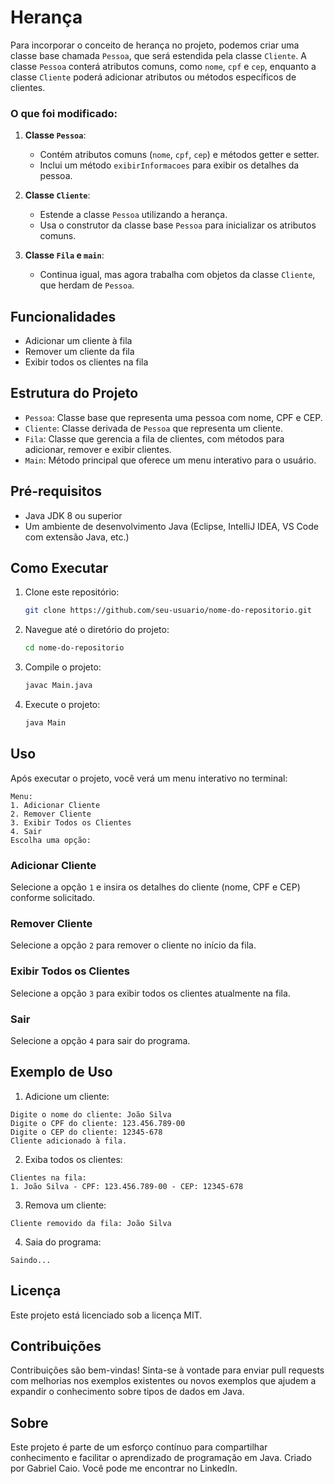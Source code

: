 # Herança

Para incorporar o conceito de herança no projeto, podemos criar uma classe base chamada `Pessoa`, que será estendida pela classe `Cliente`. A classe `Pessoa` conterá atributos comuns, como `nome`, `cpf` e `cep`, enquanto a classe `Cliente` poderá adicionar atributos ou métodos específicos de clientes.



### O que foi modificado:

1. **Classe `Pessoa`**:
   - Contém atributos comuns (`nome`, `cpf`, `cep`) e métodos getter e setter.
   - Inclui um método `exibirInformacoes` para exibir os detalhes da pessoa.

2. **Classe `Cliente`**:
   - Estende a classe `Pessoa` utilizando a herança.
   - Usa o construtor da classe base `Pessoa` para inicializar os atributos comuns.

3. **Classe `Fila` e `main`**:
   - Continua igual, mas agora trabalha com objetos da classe `Cliente`, que herdam de `Pessoa`.

## Funcionalidades

- Adicionar um cliente à fila
- Remover um cliente da fila
- Exibir todos os clientes na fila

## Estrutura do Projeto

- `Pessoa`: Classe base que representa uma pessoa com nome, CPF e CEP.
- `Cliente`: Classe derivada de `Pessoa` que representa um cliente.
- `Fila`: Classe que gerencia a fila de clientes, com métodos para adicionar, remover e exibir clientes.
- `Main`: Método principal que oferece um menu interativo para o usuário.

## Pré-requisitos

- Java JDK 8 ou superior
- Um ambiente de desenvolvimento Java (Eclipse, IntelliJ IDEA, VS Code com extensão Java, etc.)

## Como Executar

1. Clone este repositório:
   ```bash
   git clone https://github.com/seu-usuario/nome-do-repositorio.git
   ```
2. Navegue até o diretório do projeto:
   ```bash
   cd nome-do-repositorio
   ```
3. Compile o projeto:
   ```bash
   javac Main.java
   ```
4. Execute o projeto:
   ```bash
   java Main
   ```

## Uso

Após executar o projeto, você verá um menu interativo no terminal:

```
Menu:
1. Adicionar Cliente
2. Remover Cliente
3. Exibir Todos os Clientes
4. Sair
Escolha uma opção:
```

### Adicionar Cliente

Selecione a opção `1` e insira os detalhes do cliente (nome, CPF e CEP) conforme solicitado.

### Remover Cliente

Selecione a opção `2` para remover o cliente no início da fila.

### Exibir Todos os Clientes

Selecione a opção `3` para exibir todos os clientes atualmente na fila.

### Sair

Selecione a opção `4` para sair do programa.

## Exemplo de Uso

1. Adicione um cliente:

```
Digite o nome do cliente: João Silva
Digite o CPF do cliente: 123.456.789-00
Digite o CEP do cliente: 12345-678
Cliente adicionado à fila.
```

2. Exiba todos os clientes:

```
Clientes na fila:
1. João Silva - CPF: 123.456.789-00 - CEP: 12345-678
```

3. Remova um cliente:

```
Cliente removido da fila: João Silva
```

4. Saia do programa:

```
Saindo...
```


## Licença

Este projeto está licenciado sob a licença MIT.

## Contribuições
Contribuições são bem-vindas! Sinta-se à vontade para enviar pull requests com melhorias nos exemplos existentes ou novos exemplos que ajudem a expandir o conhecimento sobre tipos de dados em Java.

## Sobre
Este projeto é parte de um esforço contínuo para compartilhar conhecimento e facilitar o aprendizado de programação em Java. Criado por Gabriel Caio. Você pode me encontrar no LinkedIn.
